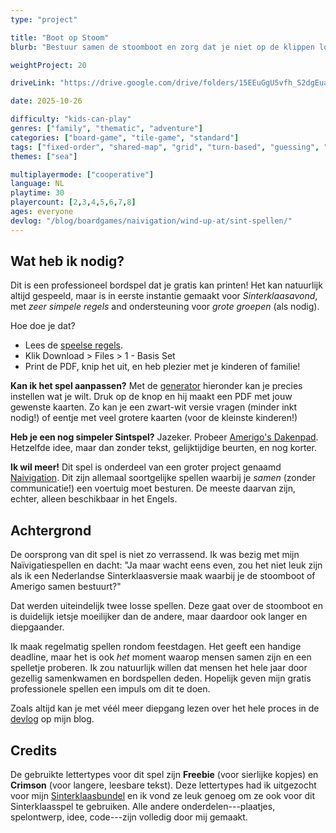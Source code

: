 ```yaml
---
type: "project"

title: "Boot op Stoom"
blurb: "Bestuur samen de stoomboot en zorg dat je niet op de klippen loopt of de pakjes verkeerd aflevert."

weightProject: 20

driveLink: "https://drive.google.com/drive/folders/15EEuGgU5vfh_S2dgEua5zhxdyeXvSBRX"

date: 2025-10-26

difficulty: "kids-can-play"
genres: ["family", "thematic", "adventure"]
categories: ["board-game", "tile-game", "standard"]
tags: ["fixed-order", "shared-map", "grid", "turn-based", "guessing", "bias", "variable-setup", "orientation", "set-collection", "high-score"]
themes: ["sea"]

multiplayermode: ["cooperative"]
language: NL
playtime: 30
playercount: [2,3,4,5,6,7,8]
ages: everyone
devlog: "/blog/boardgames/naivigation/wind-up-at/sint-spellen/"
---
```


## Wat heb ik nodig?

Dit is een professioneel bordspel dat je gratis kan printen! Het kan natuurlijk altijd gespeeld, maar is in eerste instantie gemaakt voor _Sinterklaasavond_, met _zeer simpele regels_ and ondersteuning voor _grote groepen_ (als nodig).

Hoe doe je dat?

* Lees de [speelse regels](rules).
* Klik Download > Files > 1 - Basis Set
* Print de PDF, knip het uit, en heb plezier met je kinderen of familie!

**Kan ik het spel aanpassen?** Met de [generator](game) hieronder kan je precies instellen wat je wilt. Druk op de knop en hij maakt een PDF met jouw gewenste kaarten. Zo kan je een zwart-wit versie vragen (minder inkt nodig!) of eentje met veel grotere kaarten (voor de kleinste kinderen!) 

**Heb je een nog simpeler Sintspel?** Jazeker. Probeer [Amerigo's Dakenpad](/naivigation/wind-up-at/amerigos-dakenpad/). Hetzelfde idee, maar dan zonder tekst, gelijktijdige beurten, en nog korter.

**Ik wil meer!** Dit spel is onderdeel van een groter project genaamd [Naivigation](/naivigation/). Dit zijn allemaal soortgelijke spellen waarbij je _samen_ (zonder communicatie!) een voertuig moet besturen. De meeste daarvan zijn, echter, alleen beschikbaar in het Engels.

## Achtergrond

De oorsprong van dit spel is niet zo verrassend. Ik was bezig met mijn Naïvigatiespellen en dacht: "Ja maar wacht eens even, zou het niet leuk zijn als ik een Nederlandse Sinterklaasversie maak waarbij je de stoomboot of Amerigo samen bestuurt?" 

Dat werden uiteindelijk twee losse spellen. Deze gaat over de stoomboot en is duidelijk ietsje moeilijker dan de andere, maar daardoor ook langer en diepgaander.

Ik maak regelmatig spellen rondom feestdagen. Het geeft een handige deadline, maar het is ook _het_ moment waarop mensen samen zijn en een spelletje proberen. Ik zou natuurlijk willen dat mensen het hele jaar door gezellig samenkwamen en bordspellen deden. Hopelijk geven mijn gratis professionele spellen een impuls om dit te doen.

Zoals altijd kan je met véél meer diepgang lezen over het hele proces in de [devlog](/blog/boardgames/naivigation/sint-spellen/) op mijn blog.

## Credits

De gebruikte lettertypes voor dit spel zijn **Freebie** (voor sierlijke kopjes) en **Crimson** (voor langere, leesbare tekst). Deze lettertypes had ik uitgezocht voor mijn [Sinterklaasbundel](https://tiamopastoor.com/books/de-laatste-piet-en-diens-veertig-versintsels/) en ik vond ze leuk genoeg om ze ook voor dit Sinterklaasspel te gebruiken. Alle andere onderdelen---plaatjes, spelontwerp, idee, code---zijn volledig door mij gemaakt.